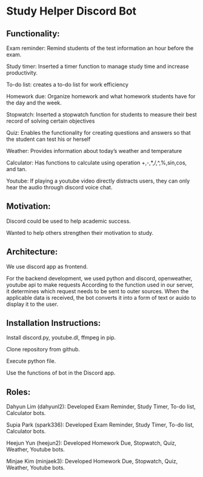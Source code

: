 # Study Helper Discord Bot

## Functionality:

Exam reminder: Remind students of the test information an hour before the exam.

Study timer: Inserted a timer function to manage study time and increase productivity.

To-do list: creates a to-do list for work efficiency

Homework due: Organize homework and what homework students have for the day and the week.

Stopwatch: Inserted a stopwatch function for students to measure their best record of solving certain objectives

Quiz: Enables the functionality for creating questions and answers so that the student can test his or herself

Weather: Provides information about today’s weather and temperature

Calculator: Has functions to calculate using operation +,-,*,/,^,%,sin,cos, and tan. 

Youtube: If playing a youtube video directly distracts users, they can only hear the audio through discord voice chat.


## Motivation:

Discord could be used to help academic success.

Wanted to help others strengthen their motivation to study.

## Architecture:

We use discord app as frontend. 

For the backend development, we used python and discord, openweather, youtube api to make requests
According to the function used in our server, it determines which request needs to be sent to outer sources.
When the applicable data is received, the bot converts it into a form of text or auido to display it to the user.

## Installation Instructions:

Install discord.py, youtube.dl, ffmpeg in pip.

Clone repository from github.

Execute python file.

Use the functions of bot in the Discord app.

## Roles:

Dahyun Lim (dahyunl2): Developed Exam Reminder, Study Timer, To-do list, Calculator bots.

Supia Park (spark336): Developed Exam Reminder, Study Timer, To-do list, Calculator bots.

Heejun Yun (heejun2): Developed Homework Due, Stopwatch, Quiz, Weather, Youtube bots.

Minjae Kim (minjaek3): Developed Homework Due, Stopwatch, Quiz, Weather, Youtube bots.

